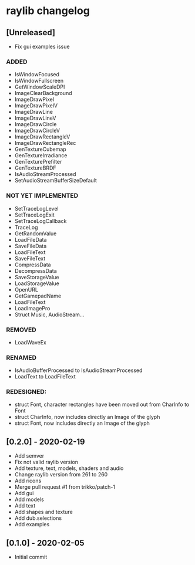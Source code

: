 # raylib changelog


## [Unreleased]

- Fix gui examples issue

### ADDED
- IsWindowFocused
- IsWindowFullscreen
- GetWindowScaleDPI
- ImageClearBackground
- ImageDrawPixel
- ImageDrawPixelV
- ImageDrawLine
- ImageDrawLineV
- ImageDrawCircle
- ImageDrawCircleV
- ImageDrawRectangleV
- ImageDrawRectangleRec
- GenTextureCubemap
- GenTextureIrradiance
- GenTexturePrefilter
- GenTextureBRDF
- IsAudioStreamProcessed
- SetAudioStreamBufferSizeDefault

### NOT YET IMPLEMENTED
- SetTraceLogLevel
- SetTraceLogExit
- SetTraceLogCallback
- TraceLog
- GetRandomValue
- LoadFileData
- SaveFileData
- LoadFileText
- SaveFileText
- CompressData
- DecompressData
- SaveStorageValue
- LoadStorageValue
- OpenURL
- GetGamepadName
- LoadFileText
- LoadImagePro
- Struct Music, AudioStream...

### REMOVED
- LoadWaveEx

### RENAMED
- IsAudioBufferProcessed to IsAudioStreamProcessed
- LoadText to LoadFileText


### REDESIGNED:
- struct Font, character rectangles have been moved out from CharInfo to Font
- struct CharInfo, now includes directly an Image of the glyph
- struct Font, now includes directly an Image of the glyph


## [0.2.0] - 2020-02-19
- Add semver
- Fix not valid raylib version
- Add texture, text, models, shaders and audio
- Change raylib version from 261 to 260
- Add ricons
- Merge pull request #1 from trikko/patch-1
- Add gui
- Add models
- Add text
- Add shapes and texture
- Add dub.selections
- Add examples

## [0.1.0] - 2020-02-05
- Initial commit
